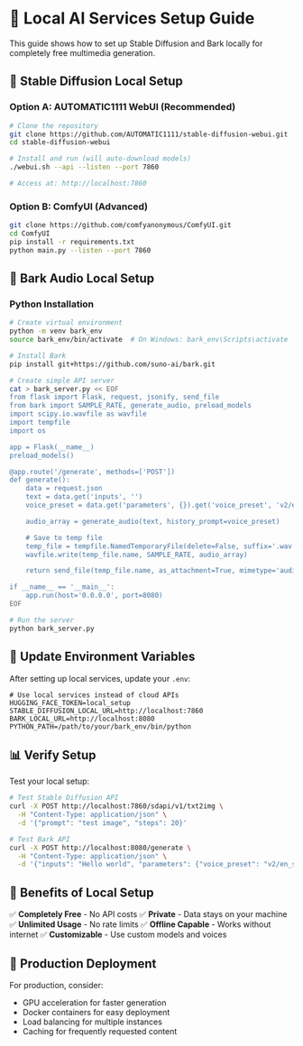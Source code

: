 # 🚀 Local AI Services Setup Guide

This guide shows how to set up Stable Diffusion and Bark locally for completely free multimedia generation.

## 🎨 Stable Diffusion Local Setup

### Option A: AUTOMATIC1111 WebUI (Recommended)

```bash
# Clone the repository
git clone https://github.com/AUTOMATIC1111/stable-diffusion-webui.git
cd stable-diffusion-webui

# Install and run (will auto-download models)
./webui.sh --api --listen --port 7860

# Access at: http://localhost:7860
```

### Option B: ComfyUI (Advanced)

```bash
git clone https://github.com/comfyanonymous/ComfyUI.git
cd ComfyUI
pip install -r requirements.txt
python main.py --listen --port 7860
```

## 🎵 Bark Audio Local Setup

### Python Installation

```bash
# Create virtual environment
python -m venv bark_env
source bark_env/bin/activate  # On Windows: bark_env\Scripts\activate

# Install Bark
pip install git+https://github.com/suno-ai/bark.git

# Create simple API server
cat > bark_server.py << EOF
from flask import Flask, request, jsonify, send_file
from bark import SAMPLE_RATE, generate_audio, preload_models
import scipy.io.wavfile as wavfile
import tempfile
import os

app = Flask(__name__)
preload_models()

@app.route('/generate', methods=['POST'])
def generate():
    data = request.json
    text = data.get('inputs', '')
    voice_preset = data.get('parameters', {}).get('voice_preset', 'v2/en_speaker_6')

    audio_array = generate_audio(text, history_prompt=voice_preset)

    # Save to temp file
    temp_file = tempfile.NamedTemporaryFile(delete=False, suffix='.wav')
    wavfile.write(temp_file.name, SAMPLE_RATE, audio_array)

    return send_file(temp_file.name, as_attachment=True, mimetype='audio/wav')

if __name__ == '__main__':
    app.run(host='0.0.0.0', port=8080)
EOF

# Run the server
python bark_server.py
```

## 🔧 Update Environment Variables

After setting up local services, update your `.env`:

```env
# Use local services instead of cloud APIs
HUGGING_FACE_TOKEN=local_setup
STABLE_DIFFUSION_LOCAL_URL=http://localhost:7860
BARK_LOCAL_URL=http://localhost:8080
PYTHON_PATH=/path/to/your/bark_env/bin/python
```

## 📊 Verify Setup

Test your local setup:

```bash
# Test Stable Diffusion API
curl -X POST http://localhost:7860/sdapi/v1/txt2img \
  -H "Content-Type: application/json" \
  -d '{"prompt": "test image", "steps": 20}'

# Test Bark API
curl -X POST http://localhost:8080/generate \
  -H "Content-Type: application/json" \
  -d '{"inputs": "Hello world", "parameters": {"voice_preset": "v2/en_speaker_6"}}'
```

## 🎯 Benefits of Local Setup

✅ **Completely Free** - No API costs
✅ **Private** - Data stays on your machine  
✅ **Unlimited Usage** - No rate limits
✅ **Offline Capable** - Works without internet
✅ **Customizable** - Use custom models and voices

## 🚀 Production Deployment

For production, consider:

- GPU acceleration for faster generation
- Docker containers for easy deployment
- Load balancing for multiple instances
- Caching for frequently requested content
